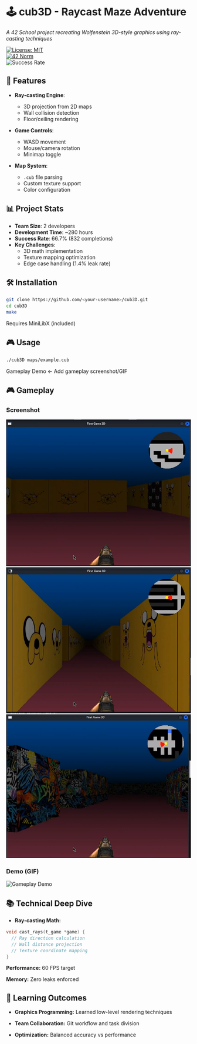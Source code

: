 # 🕹️ cub3D - Raycast Maze Adventure  

*A 42 School project recreating Wolfenstein 3D-style graphics using ray-casting techniques*  

[![License: MIT](https://img.shields.io/badge/License-MIT-blue.svg)](LICENSE)  
[![42 Norm](https://img.shields.io/badge/Codestyle-42_Norm-green.svg)](https://github.com/42School/norminette)  
![Success Rate](https://img.shields.io/badge/Success_Rate-66%25-brightgreen)  

## 🚀 Features  

- **Ray-casting Engine**:  
  - 3D projection from 2D maps  
  - Wall collision detection  
  - Floor/ceiling rendering  

- **Game Controls**:  
  - WASD movement  
  - Mouse/camera rotation  
  - Minimap toggle  

- **Map System**:  
  - `.cub` file parsing  
  - Custom texture support  
  - Color configuration  

## 📊 Project Stats  

- **Team Size**: 2 developers  
- **Development Time**: ~280 hours  
- **Success Rate**: 66.7% (832 completions)  
- **Key Challenges**:  
  - 3D math implementation  
  - Texture mapping optimization  
  - Edge case handling (1.4% leak rate)  

## 🛠️ Installation  

```bash  
git clone https://github.com/<your-username>/cub3D.git  
cd cub3D  
make  
```

Requires MiniLibX (included)

## 🎮 Usage

```bash
./cub3D maps/example.cub  
```

Gameplay Demo ← Add gameplay screenshot/GIF

## 🎮 Gameplay  

### Screenshot  

![Maze View](./gallery/img_1c.png)  
![Maze View](./gallery/img_2.png)  
![Maze View](./gallery/img_3.png/)  

### Demo (GIF)  

![Gameplay Demo](./gallery/video.gif)  

## 📚 Technical Deep Dive

- **Ray-casting Math:**

```c
void cast_rays(t_game *game) {  
  // Ray direction calculation  
  // Wall distance projection  
  // Texture coordinate mapping  
}
```

**Performance:** 60 FPS target

**Memory:** Zero leaks enforced

## 🌟 Learning Outcomes

- **Graphics Programming:** Learned low-level rendering techniques

- **Team Collaboration:** Git workflow and task division

- **Optimization:** Balanced accuracy vs performance
